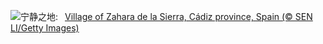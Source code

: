 ![](https://www.bing.com/th?id=OHR.CadizSpain_ZH-CN0032172399_UHD.jpg&w=1000)宁静之地:&nbsp;&ensp;[Village of Zahara de la Sierra, Cádiz province, Spain (© SEN LI/Getty Images)](https://www.bing.com/th?id=OHR.CadizSpain_ZH-CN0032172399_UHD.jpg)
<br><br/>
